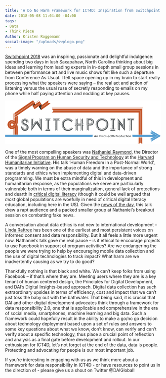 ```yaml
---
title: 'A Do No Harm Framework for ICT4D: Inspiration from Switchpoint 2018'
date: 2018-05-08 11:04:00 -04:00
tags:
- Data
- Think Piece
Author: Kristen Roggemann
social-image: "/uploads/swplogo.png"
---
```


[Switchpoint 2018](https://www.switchpointideas.com/2018) was an inspiring, passionate and delightful indulgence: spending two days in lush Saxapahaw, North Carolina thinking about big ideas and learning from leading experts in in-depth small group sessions in between performance art and live music shows felt like such a departure from Conference As Usual. I felt space opening up in my brain to start really processing what the speakers were saying – the real act and action of listening versus the usual ruse of secretly responding to emails on my phone while half paying attention and nodding at key pauses.

![swplogo.png](/uploads/swplogo.png)

One of the most compelling speakers was [Nathaniel Raymond](https://hhi.harvard.edu/people/nathaniel-raymond), the Director of the [Signal Program on Human Security and Technology](https://hhi.harvard.edu/research/signal) at the [Harvard Humanitarian Initiative](https://hhi.harvard.edu/). His talk ‘Human Freedom in a Post-Normal World’, was a timely warning on the abuse of data and the importance of strong standards and ethics when implementing digital and data-driven programming. We must be extra mindful of this in development and humanitarian response, as the populations we serve are particularly vulnerable both in terms of their marginalization, general lack of protections and dearth in [critical digital literacy](https://dai-global-digital.com/investments-in-internet-access-must-include-investments-in-critical-digital-literacy.html) (though it could be well argued that *most* global populations are woefully in need of critical digital literacy education, including here in the US). Given the [news of the day](https://en.wikipedia.org/wiki/Facebook%E2%80%93Cambridge_Analytica_data_scandal), this talk drew a rapt audience and a packed smaller group at Nathaniel’s breakout session on combatting fake news.

A conversation about data ethics is not new to international development – [Linda Raftree](https://lindaraftree.com/) has been one of the earliest and most persistent voices on informed consent and data responsibility. But it all feels a little more urgent now. Nathaniel’s talk gave me real pause – is it ethical to encourage projects to use Facebook in support of program activities? Are we endangering the people we were trying to help by encouraging mobile data collection and the use of digital technologies to track impact? What harm are we inadvertently causing as we try to do good?

Thankfully nothing is that black and white. We can’t keep folks from using Facebook – if that’s where they are. Meeting users where they are is a key tenant of human centered design, the Principles for Digital Development, and DAI’s Digital Insights-based approach. Digital data collection has such extraordinary upsides in terms of efficiency, cost and impact that we can’t just toss the baby out with the bathwater. That being said, it is crucial that DAI and other digital development advocates think through a framework for data responsibility 2.0, one that is applicable and comprehensive in the era of social media, smartphones, machine learning and big data. Such a framework could hopefully result in the ability to make a go/no go decision about technology deployment based upon a set of rules and answers to some key questions about what we know, don’t know, can verify and can’t verify about a specific technology, thus place a crucial point of reflection and analysis as a final gate before development and rollout. In our enthusiasm for ICT4D, let’s not forget at the end of the data, data is people. Protecting and advocating for people is our most important job.

If you’re interesting in engaging with us as we think more about a framework for data responsibility in ICT4D - or have resources to point us in the direction of - please give us a shout on Twitter @DAIGlobal!